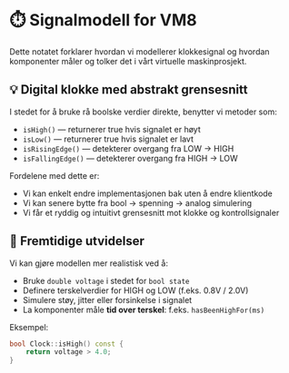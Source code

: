 # ⏱️ Signalmodell for VM8

Dette notatet forklarer hvordan vi modellerer klokkesignal og hvordan komponenter måler og tolker det i vårt virtuelle maskinprosjekt.

## 💡 Digital klokke med abstrakt grensesnitt

I stedet for å bruke rå boolske verdier direkte, benytter vi metoder som:

- `isHigh()` — returnerer true hvis signalet er høyt
- `isLow()` — returnerer true hvis signalet er lavt
- `isRisingEdge()` — detekterer overgang fra LOW → HIGH
- `isFallingEdge()` — detekterer overgang fra HIGH → LOW

Fordelene med dette er:
- Vi kan enkelt endre implementasjonen bak uten å endre klientkode
- Vi kan senere bytte fra bool → spenning → analog simulering
- Vi får et ryddig og intuitivt grensesnitt mot klokke og kontrollsignaler

## 🔌 Fremtidige utvidelser

Vi kan gjøre modellen mer realistisk ved å:
- Bruke `double voltage` i stedet for `bool state`
- Definere terskelverdier for HIGH og LOW (f.eks. 0.8V / 2.0V)
- Simulere støy, jitter eller forsinkelse i signalet
- La komponenter måle **tid over terskel**: f.eks. `hasBeenHighFor(ms)`

Eksempel:

```cpp
bool Clock::isHigh() const {
    return voltage > 4.0;
}
